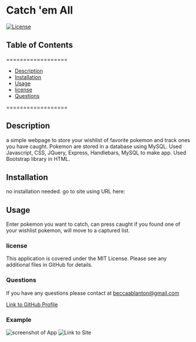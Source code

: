 
# Catch 'em All

[![License](https://img.shields.io/badge/License-MIT-yellow.svg)](https://opensource.org/licenses/MIT)
    
## Table of Contents
==================
* [Description](#Description) 
* [Installation](#Installation)
* [Usage](#Usage) 
* [license](#license) 
* [Questions](#Questions)

==================
    
## Description
    
a simple webpage to store your wishlist of favorite pokemon and track ones you have caught. Pokemon are stored in a database using MySQL.
Used Javascript, CSS, JQuery, Express, Handlebars, MySQL to make app.
Used Bootstrap library in HTML.
    
## Installation
    
no installation needed. go to site using URL here: 
    
## Usage

Enter pokemon you want to catch, can press caught if you found one of your wishlist pokemon, will move to a captured list.
### license

This application is covered under the MIT License. Please see any additional files in GitHub for details. 

### Questions

If you have any questions please contact at [beccaablanton@gmail.com](beccaablanton@gmail.com)

[Link to GitHub Profile](https://www.github.com/BeccaBlanton)

### Example
![screenshot of App](./public/assets/img/CatchEmScreenshot.png)
![Link to Site]()
